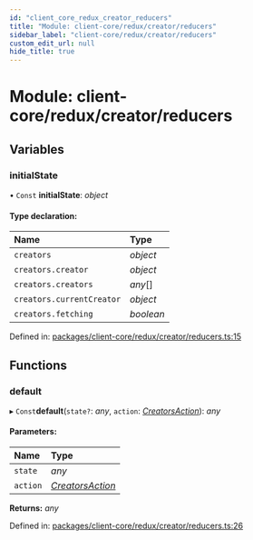 ```yaml
---
id: "client_core_redux_creator_reducers"
title: "Module: client-core/redux/creator/reducers"
sidebar_label: "client-core/redux/creator/reducers"
custom_edit_url: null
hide_title: true
---
```


# Module: client-core/redux/creator/reducers

## Variables

### initialState

• `Const` **initialState**: *object*

#### Type declaration:

Name | Type |
:------ | :------ |
`creators` | *object* |
`creators.creator` | *object* |
`creators.creators` | *any*[] |
`creators.currentCreator` | *object* |
`creators.fetching` | *boolean* |

Defined in: [packages/client-core/redux/creator/reducers.ts:15](https://github.com/xr3ngine/xr3ngine/blob/5a0f83ed8/packages/client-core/redux/creator/reducers.ts#L15)

## Functions

### default

▸ `Const`**default**(`state?`: *any*, `action`: [*CreatorsAction*](client_core_redux_creator_actions.md#creatorsaction)): *any*

#### Parameters:

Name | Type |
:------ | :------ |
`state` | *any* |
`action` | [*CreatorsAction*](client_core_redux_creator_actions.md#creatorsaction) |

**Returns:** *any*

Defined in: [packages/client-core/redux/creator/reducers.ts:26](https://github.com/xr3ngine/xr3ngine/blob/5a0f83ed8/packages/client-core/redux/creator/reducers.ts#L26)

